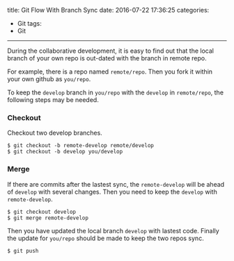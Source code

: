 title: Git Flow With Branch Sync
date: 2016-07-22 17:36:25
categories:
- Git
tags:
- Git
---

During the collaborative development, it is easy to find out that the local branch of your own repo is out-dated with the branch in remote repo.

For example, there is a repo named `remote/repo`. Then you fork it within your own github as `you/repo`.

To keep the `develop` branch in `you/repo` with the `develop` in `remote/repo`, the following steps may be needed.

### Checkout

Checkout two develop branches.

    $ git checkout -b remote-develop remote/develop
    $ git checkout -b develop you/develop

### Merge

If there are commits after the lastest sync, the `remote-develop` will be ahead of `develop` with several changes. Then you need to keep the `develop` with `remote-develop`.

    $ git checkout develop
    $ git merge remote-develop

Then you have updated the local branch `develop` with lastest code. Finally the update for `you/repo` should be made to keep the two repos sync.

    $ git push
